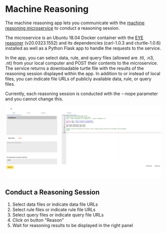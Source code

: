 # Machine Reasoning 

The machine reasoning app lets you communicate with the [machine reasoning microservice](https://github.com/nie-ine/microservice-reasoning-task) to conduct a reasoning session. 

The microservice is an Ubuntu 18.04 Docker container with the [EYE reasoner](http://sourceforge.net/projects/eulersharp/files/eulersharp/) (v20.0323.1552) and its dependencies (carl-1.0.3 and cturtle-1.0.6) installed as well as a Python Flask app to handle the requests to the service. 

In the app, you can select data, rule, and query files (allowed are .ttl, .n3, .nt) from your local computer and POST their contents to the microservice. The service returns a downloadable turtle file with the results of the reasoning session displayed within the app.
In addition to or instead of local files, you can indicate file URLs of publicly available data, rule, or query files. 

Currently, each reasoning session is conducted with the --nope parameter and you cannot change this. 

![Machine reasoning app](images/machine-reasoning-app.png)

## Conduct a Reasoning Session 

1. Select data files or indicate data file URLs
2. Select rule files or indicate rule file URLs
3. Select query files or indicate query file URLs
4. Click on button "Reason"
5. Wait for reasoning results to be displayed in the right panel

